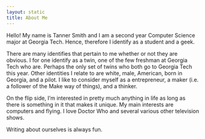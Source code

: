 ```yaml
---
layout: static
title: About Me
---
```


Hello! My name is Tanner Smith and I am a second year Computer Science major at Georgia Tech. Hence, therefore I identify as a student and a geek.

There are many identifies that pertain to me whether or not they are obvious. I for one identify as a twin, one of the few freshman at Georgia Tech who are. Perhaps the only set of twins who both go to Georgia Tech this year. Other identities I relate to are white, male, American, born in Georgia, and a pilot. I like to consider myself as a entrepreneur, a maker (i.e. a follower of the Make way of things), and a thinker.

On the flip side, I’m interested in pretty much anything in life as long as there is something in it that makes it unique. My main interests are computers and flying. I love Doctor Who and several various other television shows.

Writing about ourselves is always fun.